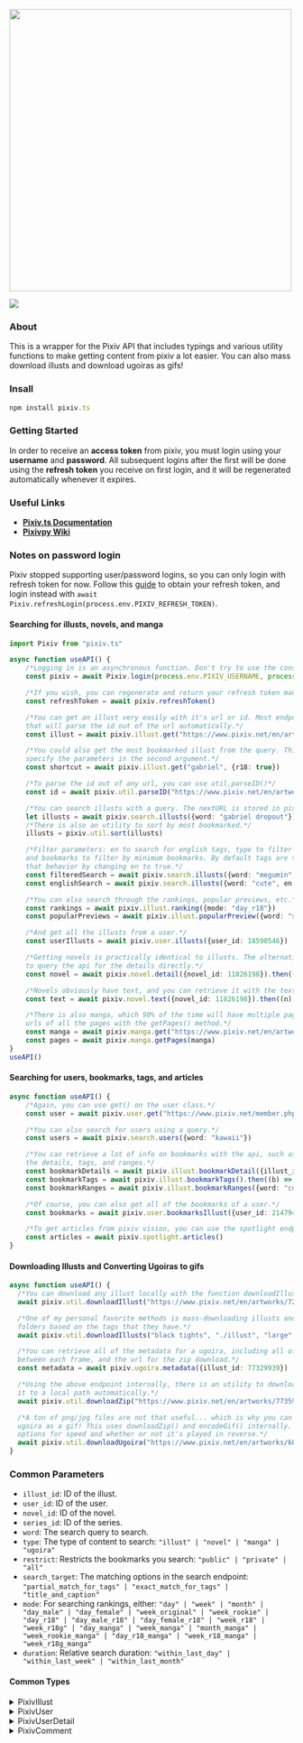 <div align="left">
  <p>
    <a href="https://tenpi.github.io/pixiv.ts/"><img src="https://raw.githubusercontent.com/Tenpi/pixiv.ts/master/images/pixiv.tslogo.gif" width="500" /></a>
  </p>
  <p>
    <a href="https://nodei.co/npm/pixiv.ts/"><img src="https://nodei.co/npm/pixiv.ts.png" /></a>
  </p>
</div>

### About
This is a wrapper for the Pixiv API that includes typings and various utility functions
to make getting content from pixiv a lot easier. You can also mass download illusts and download ugoiras as gifs!

### Insall
```ts
npm install pixiv.ts
```

### Getting Started
In order to receive an **access token** from pixiv, you must login using your **username** and **password**. All subsequent logins after the first will be done using the **refresh token** you receive on first login, and it will be regenerated automatically whenever it expires.

### Useful Links
- [**Pixiv.ts Documentation**](https://tenpi.github.io/pixiv.ts/)
- [**Pixivpy Wiki**](https://github.com/upbit/pixivpy/wiki)

### Notes on password login
Pixiv stopped supporting user/password logins, so you can only login with refresh token for now. Follow
this [guide](https://gist.github.com/ZipFile/c9ebedb224406f4f11845ab700124362) to obtain your refresh token,
and login instead with `await Pixiv.refreshLogin(process.env.PIXIV_REFRESH_TOKEN)`. 

#### Searching for illusts, novels, and manga
```ts
import Pixiv from "pixiv.ts"

async function useAPI() {
    /*Logging in is an asynchronous function. Don't try to use the constructor, all the properties will be undefined!*/
    const pixiv = await Pixiv.login(process.env.PIXIV_USERNAME, process.env.PIXIV_PASSWORD)

    /*If you wish, you can regenerate and return your refresh token manually if it has expired*/
    const refreshToken = await pixiv.refreshToken()

    /*You can get an illust very easily with it's url or id. Most endpoints will have a get() method
    that will parse the id out of the url automatically.*/
    const illust = await pixiv.illust.get("https://www.pixiv.net/en/artworks/76833012")

    /*You could also get the most bookmarked illust from the query. This uses search internally, so you can
    specify the parameters in the second argument.*/
    const shortcut = await pixiv.illust.get("gabriel", {r18: true})

    /*To parse the id out of any url, you can use util.parseID()*/
    const id = await pixiv.util.parseID("https://www.pixiv.net/en/artworks/75788934") //75788934

    /*You can search illusts with a query. The nextURL is stored in pixiv.search.nextURL.*/
    let illusts = await pixiv.search.illusts({word: "gabriel dropout"})
    /*There is also an utility to sort by most bookmarked.*/
    illusts = pixiv.util.sort(illusts)

    /*Filter parameters: en to search for english tags, type to filter by type, r18 to filter r18 illusts,
    and bookmarks to filter by minimum bookmarks. By default tags are translated to japanese, but you can change
    that behavior by changing en to true.*/
    const filteredSearch = await pixiv.search.illusts({word: "megumin", r18: true, type: "illust", bookmarks: "100"})
    const englishSearch = await pixiv.search.illusts({word: "cute", en: true})

    /*You can also search through the rankings, popular previews, etc.*/
    const rankings = await pixiv.illust.ranking({mode: "day_r18"})
    const popularPreviews = await pixiv.illust.popularPreview({word: "sagiri izumi"})

    /*And get all the illusts from a user.*/
    const userIllusts = await pixiv.user.illusts({user_id: 18590546})

    /*Getting novels is practically identical to illusts. The alternative to the get() method is
    to query the api for the details directly.*/
    const novel = await pixiv.novel.detail({novel_id: 11826198}).then((n) => n.novel)

    /*Novels obviously have text, and you can retrieve it with the text() method.*/
    const text = await pixiv.novel.text({novel_id: 11826198}).then((n) => n.novel_text)

    /*There is also manga, which 90% of the time will have multiple pages. You can get the
    urls of all the pages with the getPages() method.*/
    const manga = await pixiv.manga.get("https://www.pixiv.net/en/artworks/77333204")
    const pages = await pixiv.manga.getPages(manga)
}
useAPI()
```
#### Searching for users, bookmarks, tags, and articles
```ts
async function useAPI() {
    /*Again, you can use get() on the user class.*/
    const user = await pixiv.user.get("https://www.pixiv.net/member.php?id=35096162")

    /*You can also search for users using a query.*/
    const users = await pixiv.search.users({word: "kawaii"})

    /*You can retrieve a lot of info on bookmarks with the api, such as 
    the details, tags, and ranges.*/
    const bookmarkDetails = await pixiv.illust.bookmarkDetail({illust_id: 75788934}).then((b) => bookmark_detail)
    const bookmarkTags = await pixiv.illust.bookmarkTags().then((b) => b.bookmark_tags)
    const bookmarkRanges = await pixiv.illust.bookmarkRanges({word: "cute"}).then((b) => b.bookmark_ranges)

    /*Of course, you can also get all of the bookmarks of a user.*/
    const bookmarks = await pixiv.user.bookmarksIllust({user_id: 21479436})

    /*To get articles from pixiv vision, you can use the spotlight endpoint.*/
    const articles = await pixiv.spotlight.articles()
}
```

#### Downloading Illusts and Converting Ugoiras to gifs
```ts
async function useAPI() {
  /*You can download any illust locally with the function downloadIllust().*/
  await pixiv.util.downloadIllust("https://www.pixiv.net/en/artworks/72668134", "./illust", "large")

  /*One of my personal favorite methods is mass-downloading illusts and mapping them into separate
  folders based on the tags that they have.*/
  await pixiv.util.downloadIllusts("black tights", "./illust", "large", [{folder: "stockings", tag: "black tights"}])

  /*You can retrieve all of the metadata for a ugoira, including all of the image frames, the delay
  between each frame, and the url for the zip download.*/
  const metadata = await pixiv.ugoira.metadata({illust_id: 77329939})

  /*Using the above endpoint internally, there is an utility to download the zip file and extract
  it to a local path automatically.*/
  await pixiv.util.downloadZip("https://www.pixiv.net/en/artworks/77359698", "./ugoira")

  /*A ton of png/jpg files are not that useful... which is why you can also convert and download a 
  ugoira as a gif! This uses downloadZip() and encodeGif() internally. The third parameter has some
  options for speed and whether or not it's played in reverse.*/
  await pixiv.util.downloadUgoira("https://www.pixiv.net/en/artworks/68064543", "./ugoira", {speed: 1.0, reverse: false})
}
```

### Common Parameters

- `illust_id`: ID of the illust.
- `user_id`: ID of the user.
- `novel_id`: ID of the novel.
- `series_id`: ID of the series.
- `word`: The search query to search.
- `type`: The type of content to search: `"illust" | "novel" | "manga" | "ugoira"`
- `restrict`: Restricts the bookmarks you search: `"public" | "private" | "all"`
- `search_target`: The matching options in the search endpoint: `"partial_match_for_tags" | "exact_match_for_tags" | "title_and_caption"`
- `mode`: For searching rankings, either: `"day" | "week" | "month" | "day_male" | "day_female" | "week_original" | "week_rookie" | "day_r18" | "day_male_r18" | "day_female_r18" | "week_r18" | "week_r18g" | "day_manga" | "week_manga" | "month_manga" | "week_rookie_manga" | "day_r18_manga" | "week_r18_manga" | "week_r18g_manga"`
- `duration`: Relative search duration: `"within_last_day" | "within_last_week" | "within_last_month"`

#### Common Types

<details>
<summary>PixivIllust</summary>

```ts
export interface PixivIllust {
    id: number
    title: string
    type: string
    image_urls: {
      square_medium: string
      medium: string
      large?: string
    }
    caption: string
    restrict: number
    user: PixivUser
    tags: PixivTag[]
    tools: string[]
    create_date: string
    page_count: number
    width: number
    height: number
    sanity_level: number
    meta_single_page: {
      original_image_url?: string
    }
    meta_pages: PixivMetaPage[]
    total_view: number
    total_bookmarks: number
    is_bookmarked: boolean
    visible: boolean
    x_restrict: number
    is_muted: boolean
    total_comments: number
  }

```
</details>

<details>
<summary>PixivUser</summary>

```ts
export interface PixivUser {
    id: number
    name: string
    account: string
    profile_image_urls: {
      medium: string
    }
    comment: string
    is_followed: boolean
}
```
</details>

<details>
<summary>PixivUserDetail</summary>

```ts
export interface PixivUserDetail {
    user: PixivUser
    profile: {
      webpage: string
      gender: string
      birth: string
      birth_day: string
      birth_year: number
      region: string
      address_id: number
      country_code: string
      job: string
      job_id: number
      total_follow_users: number
      total_mypixiv_users: number
      total_illusts: number
      total_manga: number
      total_novels: number
      total_illust_bookmarks_public: number
      total_illust_series: number
      background_image_url: string
      twitter_account: string
      twitter_url: string
      pawoo_url: string
      is_premium: boolean
      is_using_custom_profile_image: boolean
    }
    profile_publicity: {
      gender: string
      region: string
      birth_day: string
      birth_year: string
      job: string
      pawoo: boolean
    }
    workspace: {
      pc: string
      monitor: string
      tool: string
      scanner: string
      tablet: string
      mouse: string
      printer: string
      desktop: string
      music: string
      desk: string
      chair: string
      comment: string
      workspace_image_url: string | null
    }
}

```
</details>

<details>
<summary>PixivComment</summary>

```ts
export interface PixivComment {
    id: number
    comment: string
    date: string
    user: PixivUser
    parent_comment: PixivComment
}
```
</details>